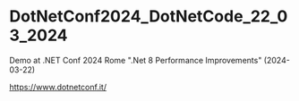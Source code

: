 # DotNetConf2024_DotNetCode_22_03_2024

Demo at .NET Conf 2024 Rome ".Net 8 Performance Improvements" (2024-03-22)

https://www.dotnetconf.it/

